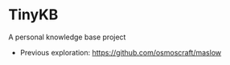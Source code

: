 # TinyKB

A personal knowledge base project

- Previous exploration: https://github.com/osmoscraft/maslow

